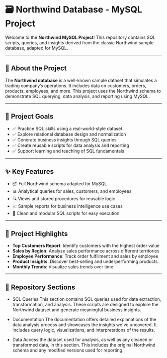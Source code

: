 # 🗃️ Northwind Database - MySQL Project

Welcome to the **Northwind MySQL Project**! This repository contains SQL scripts, queries, and insights derived from the classic Northwind sample database, adapted for MySQL.

---

## 📌 About the Project

The **Northwind database** is a well-known sample dataset that simulates a trading company’s operations. It includes data on customers, orders, products, employees, and more. This project uses the Northwind schema to demonstrate SQL querying, data analysis, and reporting using MySQL.

---

## 🎯 Project Goals

- ✅ Practice SQL skills using a real-world-style dataset
- ✅ Explore relational database design and normalization
- ✅ Generate business insights through SQL queries
- ✅ Create reusable scripts for data analysis and reporting
- ✅ Support learning and teaching of SQL fundamentals

---

## ✨ Key Features

- 📦 Full Northwind schema adapted for MySQL
- 📊 Analytical queries for sales, customers, and employees
- 🔍 Views and stored procedures for reusable logic
- 📈 Sample reports for business intelligence use cases
- 🧪 Clean and modular SQL scripts for easy execution

---

## 🌟 Project Highlights

- **Top Customers Report**: Identify customers with the highest order value
- **Sales by Region**: Analyze sales performance across different territories
- **Employee Performance**: Track order fulfillment and sales by employee
- **Product Insights**: Discover best-selling and underperforming products
- **Monthly Trends**: Visualize sales trends over time

---

## 📁 Repository Sections

- SQL Queries
    This section contains SQL queries used for data extraction, transformation, and analysis. These scripts are designed to explore the Northwind dataset and generate meaningful business insights.

- Documentation
    The documentation offers detailed explanations of the data analysis process and showcases the insights we've uncovered. It includes query logic, visualizations, and interpretations of the results.

- Data
    Access the dataset used for analysis, as well as any cleaned or transformed data, in this section. This includes the original Northwind schema and any modified versions used for reporting.

